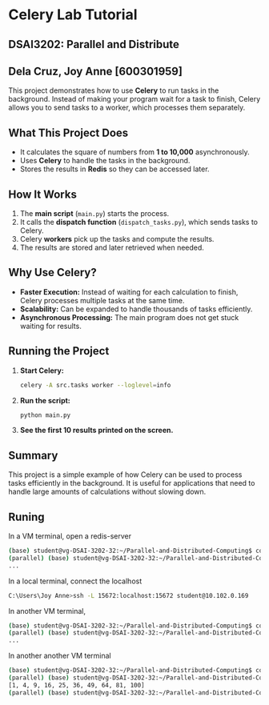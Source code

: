 # Celery Lab Tutorial
## DSAI3202: Parallel and Distribute
## Dela Cruz, Joy Anne [600301959]

This project demonstrates how to use **Celery** to run tasks in the background. Instead of making your program wait for a task to finish, Celery allows you to send tasks to a worker, which processes them separately.

## What This Project Does
- It calculates the square of numbers from **1 to 10,000** asynchronously.
- Uses **Celery** to handle the tasks in the background.
- Stores the results in **Redis** so they can be accessed later.

## How It Works
1. The **main script** (`main.py`) starts the process.
2. It calls the **dispatch function** (`dispatch_tasks.py`), which sends tasks to Celery.
3. Celery **workers** pick up the tasks and compute the results.
4. The results are stored and later retrieved when needed.

## Why Use Celery?
- **Faster Execution:** Instead of waiting for each calculation to finish, Celery processes multiple tasks at the same time.
- **Scalability:** Can be expanded to handle thousands of tasks efficiently.
- **Asynchronous Processing:** The main program does not get stuck waiting for results.

## Running the Project
1. **Start Celery:**
   ```sh
   celery -A src.tasks worker --loglevel=info
   ```
2. **Run the script:**
   ```sh
   python main.py
   ```
3. **See the first 10 results printed on the screen.**

## Summary
This project is a simple example of how Celery can be used to process tasks efficiently in the background. It is useful for applications that need to handle large amounts of calculations without slowing down.



## Runing

In a VM terminal, open a redis-server
```bash
(base) student@vg-DSAI-3202-32:~/Parallel-and-Distributed-Computing$ conda activate parallel
(parallel) (base) student@vg-DSAI-3202-32:~/Parallel-and-Distributed-Computing$ redis-server --port 6380
...
```

In a local terminal, connect the localhost
```bash
C:\Users\Joy Anne>ssh -L 15672:localhost:15672 student@10.102.0.169
```

In another VM terminal, 
```bash
(base) student@vg-DSAI-3202-32:~/Parallel-and-Distributed-Computing$ conda activate parallel
(parallel) (base) student@vg-DSAI-3202-32:~/Parallel-and-Distributed-Computing$ celery -A src.tasks worker --loglevel=info
...
```

In another another VM terminal
```bash
(base) student@vg-DSAI-3202-32:~/Parallel-and-Distributed-Computing$ conda activate parallel
(parallel) (base) student@vg-DSAI-3202-32:~/Parallel-and-Distributed-Computing$ python3 main.py
[1, 4, 9, 16, 25, 36, 49, 64, 81, 100]
(parallel) (base) student@vg-DSAI-3202-32:~/Parallel-and-Distributed-Computing$ 
```